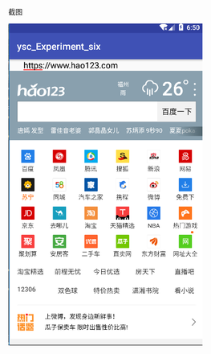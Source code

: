 截图

![image](https://raw.githubusercontent.com/ysc850115974/ysc_Experiment_six/master/app/src/main/res/drawable/six.png)